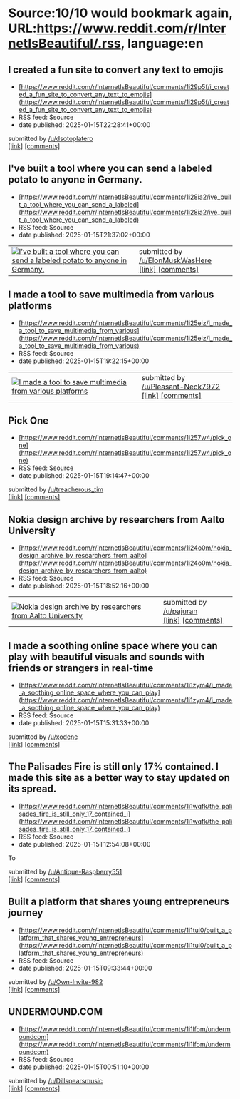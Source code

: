 # Source:10/10 would bookmark again, URL:https://www.reddit.com/r/InternetIsBeautiful/.rss, language:en

## I created a fun site to convert any text to emojis
 - [https://www.reddit.com/r/InternetIsBeautiful/comments/1i29p5f/i_created_a_fun_site_to_convert_any_text_to_emojis](https://www.reddit.com/r/InternetIsBeautiful/comments/1i29p5f/i_created_a_fun_site_to_convert_any_text_to_emojis)
 - RSS feed: $source
 - date published: 2025-01-15T22:28:41+00:00

&#32; submitted by &#32; <a href="https://www.reddit.com/user/dsotoplatero"> /u/dsotoplatero </a> <br/> <span><a href="https://emojiton.com">[link]</a></span> &#32; <span><a href="https://www.reddit.com/r/InternetIsBeautiful/comments/1i29p5f/i_created_a_fun_site_to_convert_any_text_to_emojis/">[comments]</a></span>

## I've built a tool where you can send a labeled potato to anyone in Germany.
 - [https://www.reddit.com/r/InternetIsBeautiful/comments/1i28ia2/ive_built_a_tool_where_you_can_send_a_labeled](https://www.reddit.com/r/InternetIsBeautiful/comments/1i28ia2/ive_built_a_tool_where_you_can_send_a_labeled)
 - RSS feed: $source
 - date published: 2025-01-15T21:37:02+00:00

<table> <tr><td> <a href="https://www.reddit.com/r/InternetIsBeautiful/comments/1i28ia2/ive_built_a_tool_where_you_can_send_a_labeled/"> <img src="https://external-preview.redd.it/T85731JPl9J6rvLon6t8yvPzj67lMkYppsqcdiEcobg.jpg?width=640&amp;crop=smart&amp;auto=webp&amp;s=6f3fe567609d762c7f09bbae660d9be06a1cf6af" alt="I've built a tool where you can send a labeled potato to anyone in Germany." title="I've built a tool where you can send a labeled potato to anyone in Germany." /> </a> </td><td> &#32; submitted by &#32; <a href="https://www.reddit.com/user/ElonMuskWasHere"> /u/ElonMuskWasHere </a> <br/> <span><a href="https://KartoffelPost.net">[link]</a></span> &#32; <span><a href="https://www.reddit.com/r/InternetIsBeautiful/comments/1i28ia2/ive_built_a_tool_where_you_can_send_a_labeled/">[comments]</a></span> </td></tr></table>

## I made a tool to save multimedia from various platforms
 - [https://www.reddit.com/r/InternetIsBeautiful/comments/1i25eiz/i_made_a_tool_to_save_multimedia_from_various](https://www.reddit.com/r/InternetIsBeautiful/comments/1i25eiz/i_made_a_tool_to_save_multimedia_from_various)
 - RSS feed: $source
 - date published: 2025-01-15T19:22:15+00:00

<table> <tr><td> <a href="https://www.reddit.com/r/InternetIsBeautiful/comments/1i25eiz/i_made_a_tool_to_save_multimedia_from_various/"> <img src="https://external-preview.redd.it/WnX1TrRH5TCCIOT2M0FfNYYz4JZixAIllr9RmCHqORc.jpg?width=640&amp;crop=smart&amp;auto=webp&amp;s=43d012ca5803fa29cd36a0d26dbf67ff663bb37a" alt="I made a tool to save multimedia from various platforms" title="I made a tool to save multimedia from various platforms" /> </a> </td><td> &#32; submitted by &#32; <a href="https://www.reddit.com/user/Pleasant-Neck7972"> /u/Pleasant-Neck7972 </a> <br/> <span><a href="https://www.saveplays.com/">[link]</a></span> &#32; <span><a href="https://www.reddit.com/r/InternetIsBeautiful/comments/1i25eiz/i_made_a_tool_to_save_multimedia_from_various/">[comments]</a></span> </td></tr></table>

## Pick One
 - [https://www.reddit.com/r/InternetIsBeautiful/comments/1i257w4/pick_one](https://www.reddit.com/r/InternetIsBeautiful/comments/1i257w4/pick_one)
 - RSS feed: $source
 - date published: 2025-01-15T19:14:47+00:00

&#32; submitted by &#32; <a href="https://www.reddit.com/user/treacherous_tim"> /u/treacherous_tim </a> <br/> <span><a href="https://www.thepickone.com/">[link]</a></span> &#32; <span><a href="https://www.reddit.com/r/InternetIsBeautiful/comments/1i257w4/pick_one/">[comments]</a></span>

## Nokia design archive by researchers from Aalto University
 - [https://www.reddit.com/r/InternetIsBeautiful/comments/1i24o0m/nokia_design_archive_by_researchers_from_aalto](https://www.reddit.com/r/InternetIsBeautiful/comments/1i24o0m/nokia_design_archive_by_researchers_from_aalto)
 - RSS feed: $source
 - date published: 2025-01-15T18:52:16+00:00

<table> <tr><td> <a href="https://www.reddit.com/r/InternetIsBeautiful/comments/1i24o0m/nokia_design_archive_by_researchers_from_aalto/"> <img src="https://external-preview.redd.it/3yPytoOoiZO51aysBmrdKfu7tVR2tAsyg5INJTZ68NY.jpg?width=640&amp;crop=smart&amp;auto=webp&amp;s=31fd338c84600d5badc818946a4aaaac55a0c4d4" alt="Nokia design archive by researchers from Aalto University" title="Nokia design archive by researchers from Aalto University" /> </a> </td><td> &#32; submitted by &#32; <a href="https://www.reddit.com/user/pajuran"> /u/pajuran </a> <br/> <span><a href="https://nokiadesignarchive.aalto.fi/index.html">[link]</a></span> &#32; <span><a href="https://www.reddit.com/r/InternetIsBeautiful/comments/1i24o0m/nokia_design_archive_by_researchers_from_aalto/">[comments]</a></span> </td></tr></table>

## I made a soothing online space where you can play with beautiful visuals and sounds with friends or strangers in real-time
 - [https://www.reddit.com/r/InternetIsBeautiful/comments/1i1zym4/i_made_a_soothing_online_space_where_you_can_play](https://www.reddit.com/r/InternetIsBeautiful/comments/1i1zym4/i_made_a_soothing_online_space_where_you_can_play)
 - RSS feed: $source
 - date published: 2025-01-15T15:31:33+00:00

&#32; submitted by &#32; <a href="https://www.reddit.com/user/xodene"> /u/xodene </a> <br/> <span><a href="https://tactora.xodenia.com">[link]</a></span> &#32; <span><a href="https://www.reddit.com/r/InternetIsBeautiful/comments/1i1zym4/i_made_a_soothing_online_space_where_you_can_play/">[comments]</a></span>

## The Palisades Fire is still only 17% contained. I made this site as a better way to stay updated on its spread.
 - [https://www.reddit.com/r/InternetIsBeautiful/comments/1i1wqfk/the_palisades_fire_is_still_only_17_contained_i](https://www.reddit.com/r/InternetIsBeautiful/comments/1i1wqfk/the_palisades_fire_is_still_only_17_contained_i)
 - RSS feed: $source
 - date published: 2025-01-15T12:54:08+00:00

<!-- SC_OFF --><div class="md"><p>To</p> </div><!-- SC_ON --> &#32; submitted by &#32; <a href="https://www.reddit.com/user/Antique-Raspberry551"> /u/Antique-Raspberry551 </a> <br/> <span><a href="http://Lafiremap.com">[link]</a></span> &#32; <span><a href="https://www.reddit.com/r/InternetIsBeautiful/comments/1i1wqfk/the_palisades_fire_is_still_only_17_contained_i/">[comments]</a></span>

## Built a platform that shares young entrepreneurs journey
 - [https://www.reddit.com/r/InternetIsBeautiful/comments/1i1tui0/built_a_platform_that_shares_young_entrepreneurs](https://www.reddit.com/r/InternetIsBeautiful/comments/1i1tui0/built_a_platform_that_shares_young_entrepreneurs)
 - RSS feed: $source
 - date published: 2025-01-15T09:33:44+00:00

&#32; submitted by &#32; <a href="https://www.reddit.com/user/Own-Invite-982"> /u/Own-Invite-982 </a> <br/> <span><a href="http://www.startersky.com">[link]</a></span> &#32; <span><a href="https://www.reddit.com/r/InternetIsBeautiful/comments/1i1tui0/built_a_platform_that_shares_young_entrepreneurs/">[comments]</a></span>

## UNDERMOUND.COM
 - [https://www.reddit.com/r/InternetIsBeautiful/comments/1i1lfom/undermoundcom](https://www.reddit.com/r/InternetIsBeautiful/comments/1i1lfom/undermoundcom)
 - RSS feed: $source
 - date published: 2025-01-15T00:51:10+00:00

&#32; submitted by &#32; <a href="https://www.reddit.com/user/Dillspearsmusic"> /u/Dillspearsmusic </a> <br/> <span><a href="http://www.undermound.com">[link]</a></span> &#32; <span><a href="https://www.reddit.com/r/InternetIsBeautiful/comments/1i1lfom/undermoundcom/">[comments]</a></span>

